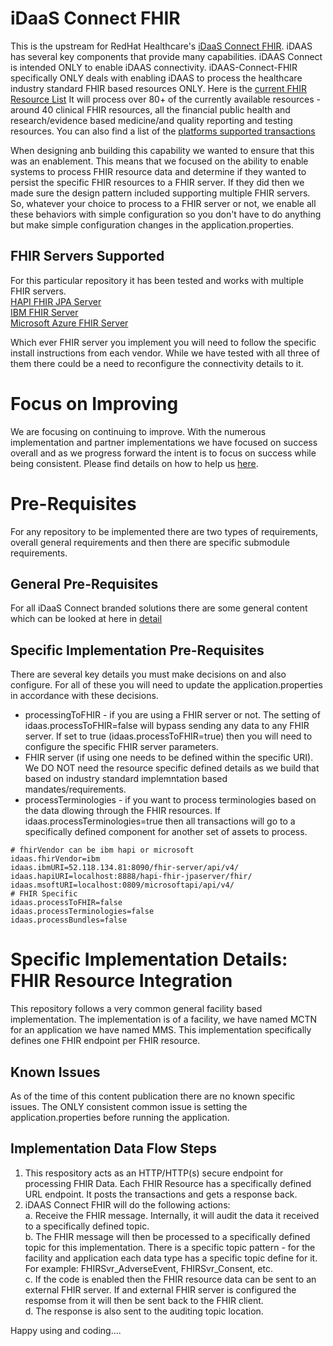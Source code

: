 # iDaaS Connect FHIR
This is the upstream for RedHat Healthcare's <a href="https://github.com/RedHat-Healthcare/iDaaS-Connect/tree/master/iDaaS-Connect-FHIR" target="_blank">iDaaS Connect FHIR</a>. iDAAS has several key components that provide many capabilities. iDAAS Connect is intended ONLY
to enable iDAAS connectivity. iDAAS-Connect-FHIR specifically ONLY deals with enabling 
iDAAS to process the healthcare industry standard FHIR based resources ONLY. Here is the 
<a href="https://www.hl7.org/fhir/resourcelist.html" target="_blank">current FHIR Resource List</a> 
It will process over 80+ of the currently available resources - around 40 clinical FHIR 
resources, all the financial public health and research/evidence based medicine/and quality
reporting and testing resources. You can also find a list of the 
<a href="http://connectedhealth-idaas.io/home/SupportedTransactions" target="_blank">platforms supported transactions</a> 

When designing anb building this capability we wanted to ensure that this was an enablement. This means that we focused 
on the ability to enable systems to process FHIR resource data and determine if they wanted to persist the specific FHIR 
resources to a FHIR server. If they did then we made sure the design pattern included supporting multiple FHIR servers. 
So, whatever your choice to process to a FHIR server or not, we enable all these behaviors with simple configuration so
you don't have to do anything but make simple configuration changes in the application.properties.

## FHIR Servers Supported
For this particular repository it has been tested and works with multiple FHIR servers. <br/>
<a href="https://github.com/hapifhir/hapi-fhir-jpaserver-starter" target="_blank">HAPI FHIR JPA Server</a><br/>
<a href="https://github.com/IBM/FHIR" target="_blank">IBM FHIR Server</a><br/>
<a href="https://github.com/microsoft/fhir-server" target="_blank">Microsoft Azure FHIR Server</a><br/>

Which ever FHIR server you implement you will need to follow the specific install instructions from each vendor.
While we have tested with all three of them there could be a need to reconfigure the connectivity details to it.

# Focus on Improving
We are focusing on continuing to improve. With the numerous implementation and partner implementations we
have focused on success overall and as we progress forward the intent is to focus on success while being consistent.
Please find details on how to help us [here](https://github.com/Project-Herophilus/Project-Herophilus-Assets/blob/main/OngoingEnhancements.md).

# Pre-Requisites
For any repository to be implemented there are two types of requirements, overall general requirements
and then there are specific submodule requirements.

## General Pre-Requisites
For all iDaaS Connect branded solutions there are some general content which can be looked at
here in [detail](https://github.com/Project-Herophilus/Project-Herophilus-Assets/blob/main/CloningBuildingRunningSolution.md)

## Specific Implementation Pre-Requisites
There are several key details you must make decisions on and also configure. For all of these you will 
need to update the application.properties in accordance with these decisions.

- processingToFHIR - if you are using a FHIR server or not. The setting of idaas.processToFHIR=false 
will bypass sending any data to any FHIR server. If set to true (idaas.processToFHIR=true) then
you will need to configure the specific FHIR server parameters.
- FHIR server (if using one needs to be defined within the specific URI). We DO NOT need the 
resource specific defined details as we build that based on industry standard implemntation based 
mandates/requirements.
- processTerminologies - if you want to process terminologies based on the data dlowing through the 
FHIR resources. If idaas.processTerminologies=true then all transactions will go to a specifically
defined component for another set of assets to process.
```
# fhirVendor can be ibm hapi or microsoft
idaas.fhirVendor=ibm
idaas.ibmURI=52.118.134.81:8090/fhir-server/api/v4/
idaas.hapiURI=localhost:8888/hapi-fhir-jpaserver/fhir/
idaas.msoftURI=localhost:0809/microsoftapi/api/v4/
# FHIR Specific
idaas.processToFHIR=false
idaas.processTerminologies=false
idaas.processBundles=false
```

# Specific Implementation Details: FHIR Resource Integration
This repository follows a very common general facility based implementation. The implementation
is of a facility, we have named MCTN for an application we have named MMS. This implementation 
specifically defines one FHIR endpoint per FHIR resource.

## Known Issues
As of the time of this content publication there are no known specific issues. The ONLY consistent
common issue is setting the application.properties before running the application.

## Implementation Data Flow Steps
 
1. This respository acts as an HTTP/HTTP(s) secure endpoint for processing FHIR Data. Each FHIR Resource has a 
specifically defined URL endpoint. It posts the transactions and gets a response back.
2. iDAAS Connect FHIR will do the following actions:<br/>
    a. Receive the FHIR message. Internally, it will audit the data it received to 
    a specifically defined topic.<br/>
    b. The FHIR message will then be processed to a specifically defined topic for this implementation. There is a 
    specific topic pattern -  for the facility and application each data type has a specific topic define for it.
    For example: FHIRSvr_AdverseEvent, FHIRSvr_Consent, etc. <br/>
    c. If the code is enabled then the FHIR resource data can be sent to an external FHIR server. If and external 
    FHIR server is configured the respomse from it will then be sent back to the FHIR client.<br/>
    d. The response is also sent to the auditing topic location.<br/>
    

Happy using and coding....

